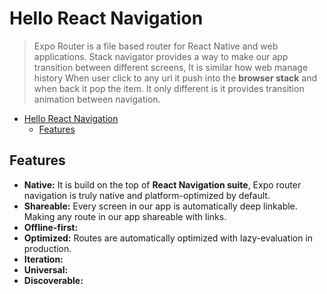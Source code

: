 # Hello React Navigation

> Expo Router is a file based router for React Native and web applications. Stack navigator provides a way to make our app transition between different screens, It is similar how web manage history When user click to any url it push into the **browser stack** and when back it pop the item. It only different is it provides transition animation between navigation.

- [Hello React Navigation](#hello-react-navigation)
  - [Features](#features)

## Features

- **Native:** It is build on the top of **React Navigation suite**, Expo router navigation is truly native and platform-optimized by default.
- **Shareable:** Every screen in our app is automatically deep linkable. Making any route in our app shareable with links.
- **Offline-first:**
- **Optimized:** Routes are automatically optimized with lazy-evaluation in production.
- **Iteration:**
- **Universal:**
- **Discoverable:**
